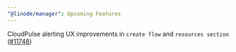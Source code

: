 ```yaml
---
"@linode/manager": Upcoming Features
---
```


CloudPulse alerting UX improvements in `create flow` and `resources section` ([#11748](https://github.com/linode/manager/pull/11748))
